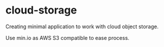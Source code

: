 # cloud-storage

Creating minimal application to work with cloud object storage. 

Use min.io as AWS S3 compatible to ease process.